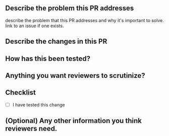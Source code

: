 ## Describe the problem this PR addresses

describe the problem that this PR addresses and why it's important to solve. link to an issue if one exists.

## Describe the changes in this PR

## How has this been tested?

## Anything you want reviewers to scrutinize?

## Checklist

- [ ] I have tested this change

## (Optional) Any other information you think reviewers need.
